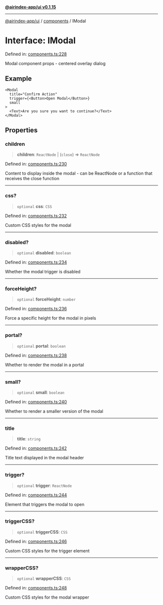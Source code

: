 [**@airindex-app/ui v0.1.15**](../../README.md)

***

[@airindex-app/ui](../../README.md) / [components](../README.md) / IModal

# Interface: IModal

Defined in: [components.ts:228](https://github.com/airindex-app/ui/blob/c7ea135614befbd5605b13569e79882284e03edb/src/types/components.ts#L228)

Modal component props - centered overlay dialog

## Example

```tsx
<Modal
  title="Confirm Action"
  trigger={<Button>Open Modal</Button>}
  small
>
  <Text>Are you sure you want to continue?</Text>
</Modal>
```

## Properties

### children

> **children**: `ReactNode` \| (`close`) => `ReactNode`

Defined in: [components.ts:230](https://github.com/airindex-app/ui/blob/c7ea135614befbd5605b13569e79882284e03edb/src/types/components.ts#L230)

Content to display inside the modal - can be ReactNode or a function that receives the close function

***

### css?

> `optional` **css**: `CSS`

Defined in: [components.ts:232](https://github.com/airindex-app/ui/blob/c7ea135614befbd5605b13569e79882284e03edb/src/types/components.ts#L232)

Custom CSS styles for the modal

***

### disabled?

> `optional` **disabled**: `boolean`

Defined in: [components.ts:234](https://github.com/airindex-app/ui/blob/c7ea135614befbd5605b13569e79882284e03edb/src/types/components.ts#L234)

Whether the modal trigger is disabled

***

### forceHeight?

> `optional` **forceHeight**: `number`

Defined in: [components.ts:236](https://github.com/airindex-app/ui/blob/c7ea135614befbd5605b13569e79882284e03edb/src/types/components.ts#L236)

Force a specific height for the modal in pixels

***

### portal?

> `optional` **portal**: `boolean`

Defined in: [components.ts:238](https://github.com/airindex-app/ui/blob/c7ea135614befbd5605b13569e79882284e03edb/src/types/components.ts#L238)

Whether to render the modal in a portal

***

### small?

> `optional` **small**: `boolean`

Defined in: [components.ts:240](https://github.com/airindex-app/ui/blob/c7ea135614befbd5605b13569e79882284e03edb/src/types/components.ts#L240)

Whether to render a smaller version of the modal

***

### title

> **title**: `string`

Defined in: [components.ts:242](https://github.com/airindex-app/ui/blob/c7ea135614befbd5605b13569e79882284e03edb/src/types/components.ts#L242)

Title text displayed in the modal header

***

### trigger?

> `optional` **trigger**: `ReactNode`

Defined in: [components.ts:244](https://github.com/airindex-app/ui/blob/c7ea135614befbd5605b13569e79882284e03edb/src/types/components.ts#L244)

Element that triggers the modal to open

***

### triggerCSS?

> `optional` **triggerCSS**: `CSS`

Defined in: [components.ts:246](https://github.com/airindex-app/ui/blob/c7ea135614befbd5605b13569e79882284e03edb/src/types/components.ts#L246)

Custom CSS styles for the trigger element

***

### wrapperCSS?

> `optional` **wrapperCSS**: `CSS`

Defined in: [components.ts:248](https://github.com/airindex-app/ui/blob/c7ea135614befbd5605b13569e79882284e03edb/src/types/components.ts#L248)

Custom CSS styles for the modal wrapper

